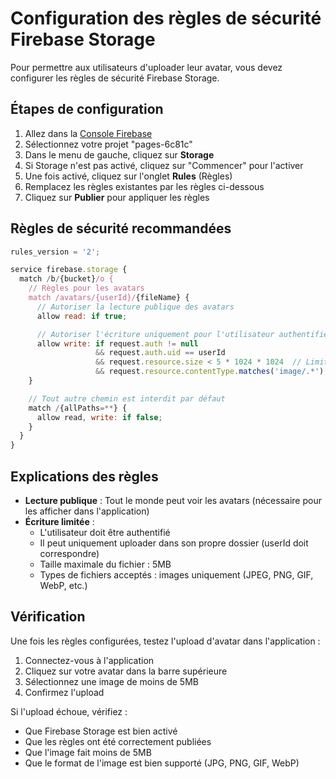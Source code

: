 # Configuration des règles de sécurité Firebase Storage

Pour permettre aux utilisateurs d'uploader leur avatar, vous devez configurer les règles de sécurité Firebase Storage.

## Étapes de configuration

1. Allez dans la [Console Firebase](https://console.firebase.google.com/)
2. Sélectionnez votre projet "pages-6c81c"
3. Dans le menu de gauche, cliquez sur **Storage**
4. Si Storage n'est pas activé, cliquez sur "Commencer" pour l'activer
5. Une fois activé, cliquez sur l'onglet **Rules** (Règles)
6. Remplacez les règles existantes par les règles ci-dessous
7. Cliquez sur **Publier** pour appliquer les règles

## Règles de sécurité recommandées

```javascript
rules_version = '2';

service firebase.storage {
  match /b/{bucket}/o {
    // Règles pour les avatars
    match /avatars/{userId}/{fileName} {
      // Autoriser la lecture publique des avatars
      allow read: if true;

      // Autoriser l'écriture uniquement pour l'utilisateur authentifié qui possède le fichier
      allow write: if request.auth != null
                   && request.auth.uid == userId
                   && request.resource.size < 5 * 1024 * 1024  // Limite de 5MB
                   && request.resource.contentType.matches('image/.*');  // Seulement des images
    }

    // Tout autre chemin est interdit par défaut
    match /{allPaths=**} {
      allow read, write: if false;
    }
  }
}
```

## Explications des règles

- **Lecture publique** : Tout le monde peut voir les avatars (nécessaire pour les afficher dans l'application)
- **Écriture limitée** :
  - L'utilisateur doit être authentifié
  - Il peut uniquement uploader dans son propre dossier (userId doit correspondre)
  - Taille maximale du fichier : 5MB
  - Types de fichiers acceptés : images uniquement (JPEG, PNG, GIF, WebP, etc.)

## Vérification

Une fois les règles configurées, testez l'upload d'avatar dans l'application :
1. Connectez-vous à l'application
2. Cliquez sur votre avatar dans la barre supérieure
3. Sélectionnez une image de moins de 5MB
4. Confirmez l'upload

Si l'upload échoue, vérifiez :
- Que Firebase Storage est bien activé
- Que les règles ont été correctement publiées
- Que l'image fait moins de 5MB
- Que le format de l'image est bien supporté (JPG, PNG, GIF, WebP)
